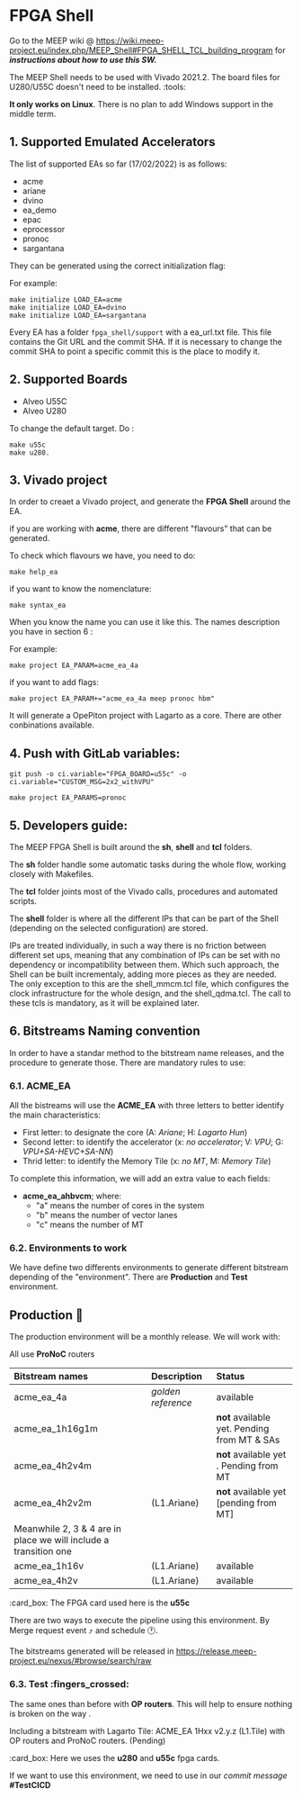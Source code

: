 # FPGA Shell
Go to the MEEP wiki @ https://wiki.meep-project.eu/index.php/MEEP_Shell#FPGA_SHELL_TCL_building_program for **_instructions about how to use this SW._**

The MEEP Shell needs to be used with Vivado 2021.2. The board files for U280/U55C doesn't need to be installed. :tools: 

**It only works on Linux**. There is no plan to add Windows support in the middle term. 

## 1.  Supported Emulated Accelerators

The list of supported EAs so far (17/02/2022) is as follows:

- acme
- ariane
- dvino
- ea_demo
- epac
- eprocessor
- pronoc
- sargantana

They can be generated using the correct initialization flag:

For example:

    make initialize LOAD_EA=acme
    make initialize LOAD_EA=dvino
    make initialize LOAD_EA=sargantana
    
Every EA has a folder  `fpga_shell/support` with a ea_url.txt file. This file contains the Git URL and the commit SHA. If it is necessary to change the commit SHA to point a specific commit this is the place to modify it.
 
## 2.  Supported Boards

- Alveo U55C
- Alveo U280

To change the default target. Do :

    make u55c
    make u280. 

## 3. Vivado project

In order to creaet a Vivado project, and generate the **FPGA Shell** around the EA. 


if you are working with **acme**, there are different "flavours" that can be generated. 

To check which flavours we have, you need to do:

    make help_ea

if you want to know the nomenclature:

    make syntax_ea

When you know the name you can use it like this. The names description you have in section 6 :

For example:

    make project EA_PARAM=acme_ea_4a

if you want to add flags:

    make project EA_PARAM+="acme_ea_4a meep pronoc hbm"

It will generate a OpePiton project with Lagarto as a core. There are other conbinations available. 



## 4.  Push with GitLab variables:

    git push -o ci.variable="FPGA_BOARD=u55c" -o ci.variable="CUSTOM_MSG=2x2_withVPU"

    make project EA_PARAMS=pronoc


## 5.  Developers guide:

The MEEP FPGA Shell is built around the **sh**, **shell** and **tcl** folders.

The **sh** folder handle some automatic tasks during the whole flow, working closely with Makefiles.

The **tcl** folder joints most of the Vivado calls, procedures and automated scripts.

The **shell** folder is where all the different IPs that can be part of the Shell (depending on the selected configuration) are stored.

IPs are treated individually, in such a way there is no friction between different set ups, meaning that any combination of IPs can be set with no dependency or incompatibility between them. Which such approach, the Shell can be built  incrementaly, adding more pieces as they are needed. The only exception to this are the shell_mmcm.tcl file, which configures the clock infrastructure for the 
whole design, and the shell_qdma.tcl. The call to these tcls is mandatory, as it will be explained later. 


## 6. Bitstreams Naming convention

In order to have a standar method to the bitstream name releases, and the procedure to generate those. There are mandatory rules to use:

### 6.1. ACME_EA

All the bistreams will use the **ACME_EA** with three letters to better identify the main characteristics:

* First letter: to designate the core (A: *Ariane*; H: *Lagarto Hun*)
* Second letter: to identify the accelerator (x: *no accelerator*; V: *VPU*; G: *VPU+SA-HEVC+SA-NN*)
* Thrid letter: to identify the Memory Tile (x: *no MT*, M: *Memory Tile*)

To complete this information, we will add an extra value to each fields:

* **acme_ea_ahbvcm**; where:  
  - "a" means the number of cores in the system
  - "b" means the number of vector lanes
  - "c" means the number of MT
### 6.2. Environments to work

We have define two differents environments to generate different bitstream depending of the "environment". There are **Production** and **Test** environment.
## Production 	:rocket:

The production environment will be a monthly release. We will work with:

All use **ProNoC** routers

| Bitstream names     | Description           | Status           | 
| :-----------------  |:----------------------| :----------------|
|acme_ea_4a      | *golden reference*     | available        |
| acme_ea_1h16g1m | | **not** available yet. Pending from MT & SAs  |
| acme_ea_4h2v4m  |        |**not** available yet . Pending from MT|
| acme_ea_4h2v2m  |(L1.Ariane) |**not** available yet [pending from MT]|
|Meanwhile 2, 3 & 4 are in place we will include a transition one |
| acme_ea_1h16v   |(L1.Ariane)                | available       |
| acme_ea_4h2v    |(L1.Ariane)                | available       |

:card_box: The FPGA card used here is the **u55c**

There are two ways to execute the pipeline using this environment. By Merge request event :arrow_heading_up: and schedule :clock1:.

The bitstreams generated will be released in  https://release.meep-project.eu/nexus/#browse/search/raw

### 6.3. Test :fingers_crossed:

The same ones than before with **OP routers**. This will help to ensure nothing is broken on the way .

Including a bitstream with Lagarto Tile: ACME_EA 1Hxx v2.y.z (L1.Tile) with OP routers and ProNoC routers. (Pending)

:card_box: Here we uses the **u280** and **u55c** fpga cards.

If we want to use this environment, we need to use in our *commit message* **#TestCICD**